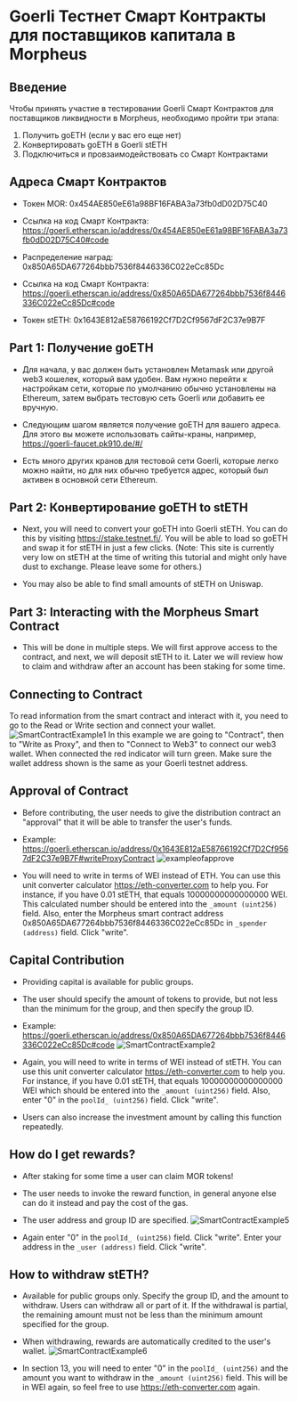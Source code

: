 # Goerli Тестнет Смарт Контракты для поставщиков капитала в Morpheus

## Введение

Чтобы принять участие в тестировании Goerli Смарт Контрактов для поставщиков ликвидности в Morpheus, необходимо пройти три этапа:
1) Получить goETH (если у вас его еще нет)
2) Конвертировать goETH в Goerli stETH 
3) Подключиться и провзаимодействовать со Смарт Контрактами 

## Адреса Смарт Контрактов
- Токен MOR: 0x454AE850eE61a98BF16FABA3a73fb0dD02D75C40 
- Ссылка на код Смарт Контракта: https://goerli.etherscan.io/address/0x454AE850eE61a98BF16FABA3a73fb0dD02D75C40#code

- Распределение наград: 0x850A65DA677264bbb7536f8446336C022eCc85Dc
- Ссылка на код Смарт Контракта: https://goerli.etherscan.io/address/0x850A65DA677264bbb7536f8446336C022eCc85Dc#code

- Токен stETH: 0x1643E812aE58766192Cf7D2Cf9567dF2C37e9B7F

## Part 1: Получение goETH
- Для начала, у вас должен быть установлен Metamask или другой web3 кошелек, который вам удобен. Вам нужно перейти к настройкам сети, которые по умолчанию обычно установлены на Ethereum, затем выбрать тестовую сеть Goerli или добавить ее вручную. 

- Следующим шагом является получение goETH для вашего адреса. Для этого вы можете использовать сайты-краны, например, https://goerli-faucet.pk910.de/#/

- Есть много других кранов для тестовой сети Goerli, которые легко можно найти, но для них обычно требуется адрес, который был активен в основной сети Ethereum.

## Part 2: Конвертирование goETH to stETH 

-  Next, you will need to convert your goETH into Goerli stETH. You can do this by visiting https://stake.testnet.fi/. You will be able to load so goETH and swap it for stETH in just a few clicks. (Note: This site is currently very low on stETH at the time of writing this tutorial and might only have dust to exchange. Please leave some for others.)

- You may also be able to find small amounts of stETH on Uniswap.

## Part 3: Interacting with the Morpheus Smart Contract 

- This will be done in multiple steps. We will first approve access to the contract, and next, we will deposit stETH to it. Later we will review how to claim and withdraw after an account has been staking for some time.   

## Connecting to Contract
To read information from the smart contract and interact with it, you need to go to the Read or Write section and connect your wallet.
![SmartContractExample1](https://github.com/MorpheusAIs/Morpheus/assets/1563345/739127b8-0a44-4112-94d9-2670442b9c09)
In this example we are going to "Contract", then to "Write as Proxy", and then to "Connect to Web3" to connect our web3 wallet. When connected the red indicator will turn green. Make sure the wallet address shown is the same as your Goerli testnet address. 

## Approval of Contract
- Before contributing, the user needs to give the distribution contract an "approval" that it will be able to transfer the user's funds.
- Example: https://goerli.etherscan.io/address/0x1643E812aE58766192Cf7D2Cf9567dF2C37e9B7F#writeProxyContract
![exampleofapprove](https://github.com/MorpheusAIs/Morpheus/assets/1563345/d51a84da-9f38-42a7-9fb4-2f9dd2edfcff)

- You will need to write in terms of WEI instead of ETH. You can use this unit converter calculator https://eth-converter.com to help you. For instance, if you have 0.01 stETH, that equals 10000000000000000 WEI. This calculated number should be entered into the `_amount (uint256)` field. Also, enter the Morpheus smart contract address 0x850A65DA677264bbb7536f8446336C022eCc85Dc in `_spender (address)` field. Click "write". 

## Capital Contribution 
- Providing capital is available for public groups. 
- The user should specify the amount of tokens to provide, but not less than the minimum for the group, and then specify the group ID.
- Example: https://goerli.etherscan.io/address/0x850A65DA677264bbb7536f8446336C022eCc85Dc#code
![SmartContractExample2](https://github.com/jabo38/morpheus-images/assets/10395907/b47c571b-e858-4c19-b73a-8ca8ef4acf8d) 


- Again, you will need to write in terms of WEI instead of stETH. You can use this unit converter calculator https://eth-converter.com to help you. For instance, if you have 0.01 stETH, that equals 10000000000000000 WEI which should be entered into the `_amount (uint256)` field. Also, enter "0" in the `poolId_ (uint256)` field. Click "write". 

- Users can also increase the investment amount by calling this function repeatedly.

## How do I get rewards?
- After staking for some time a user can claim MOR tokens!
- The user needs to invoke the reward function, in general anyone else can do it instead and pay the cost of the gas.
- The user address and group ID are specified.
![SmartContractExample5](https://github.com/jabo38/morpheus-images/assets/10395907/eeb443a5-d28a-460e-9fd0-477dcc663789)

- Again enter "0" in the `poolId_ (uint256)` field. Click "write". Enter your address in the `_user (address)` field. Click "write".

## How to withdraw stETH?
- Available for public groups only. Specify the group ID, and the amount to withdraw. Users can withdraw all or part of it. If the withdrawal is partial, the remaining amount must not be less than the minimum amount specified for the group.
- When withdrawing, rewards are automatically credited to the user's wallet.
![SmartContractExample6](https://github.com/jabo38/morpheus-images/assets/10395907/579b7d74-8526-45de-a531-2df4c965c12a)

- In section 13, you will need to enter "0" in the `poolId_ (uint256)` and the amount you want to withdraw in the `_amount (uint256)` field. This will be in WEI again, so feel free to use https://eth-converter.com again. 
